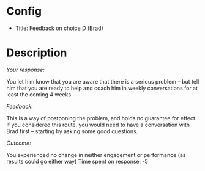 # Config
 - Title: Feedback on choice D (Brad)

# Description
*Your response:*

You let him know that you are aware that there is a serious problem – but tell him that you are ready to help and coach him in weekly conversations for at least the coming 4 weeks

*Feedback:*

This is a way of postponing the problem, and holds no guarantee for effect.
If you considered this route, you would need to have a conversation with Brad first – starting by asking some good questions.

*Outcome:*

You experienced no change in neither engagement or performance (as results could go either way)
Time spent on response: -5
